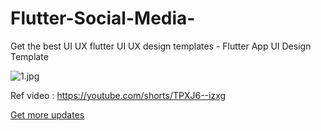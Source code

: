 # Flutter-Social-Media-
Get the best UI UX flutter UI UX design templates - Flutter App UI Design Template

<img src="https://raw.githubusercontent.com/BoltUIX/Flutter-Social-Media-design/main/%23assets/1.jpg" alt="1.jpg">

Ref video : https://youtube.com/shorts/TPXJ6--izxg

<p><a href="https://www.youtube.com/channel/UCr6xjVwoyVkx7Q5AMEoUzhg?sub_confirmation=1">Get more updates</a></p>

